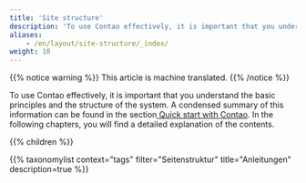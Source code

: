 ```yaml
---
title: 'Site structure'
description: 'To use Contao effectively, it is important that you understand the basic principles and the structure of the system.'
aliases:
    - /en/layout/site-structure/_index/
weight: 10
---
```


{{% notice warning %}}
This article is machine translated.
{{% /notice %}}

To use Contao effectively, it is important that you understand the basic principles and the structure of the system. A condensed summary of this information can be found in the section[ Quick start with Contao](../../einleitung/contao-im-schnelldurchlauf/#contao-im-schnelldurchlauf). In the following chapters, you will find a detailed explanation of the contents.

{{% children %}}

{{% taxonomylist context="tags" filter="Seitenstruktur" title="Anleitungen" description=true %}}
